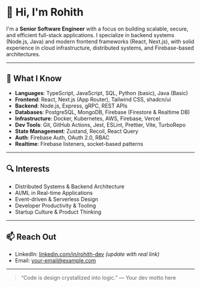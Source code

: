 # 👋 Hi, I'm Rohith

I'm a **Senior Software Engineer** with a focus on building scalable, secure, and efficient full-stack applications. I specialize in backend systems (Node.js, Java) and modern frontend frameworks (React, Next.js), with solid experience in cloud infrastructure, distributed systems, and Firebase-based architectures.

---

## 🧠 What I Know

- **Languages**: TypeScript, JavaScript, SQL, Python (basic), Java (Basic)
- **Frontend**: React, Next.js (App Router), Tailwind CSS, shadcn/ui
- **Backend**: Node.js, Express, gRPC, REST APIs
- **Databases**: PostgreSQL, MongoDB, Firebase (Firestore & Realtime DB)
- **Infrastructure**: Docker, Kubernetes, AWS, Firebase, Vercel
- **Dev Tools**: Git, GitHub Actions, Jest, ESLint, Prettier, Vite, TurboRepo
- **State Management**: Zustand, Recoil, React Query
- **Auth**: Firebase Auth, OAuth 2.0, RBAC
- **Realtime**: Firebase listeners, socket-based patterns

---

## 🔍 Interests

- Distributed Systems & Backend Architecture  
- AI/ML in Real-time Applications  
- Event-driven & Serverless Design  
- Developer Productivity & Tooling  
- Startup Culture & Product Thinking  

---

## 📫 Reach Out

- LinkedIn: [linkedin.com/in/rohith-dev](https://www.linkedin.com/in/rhthk) *(update with real link)*
- Email: [your-email@example.com](mailto:rhth.k.20@gmail.com)

---

<!-- You can enable these if you want -->
<!--
## 🧰 GitHub Stats

![GitHub Stats](https://github-readme-stats.vercel.app/api?username=rohith-dev&show_icons=true&hide_title=true)
![Top Langs](https://github-readme-stats.vercel.app/api/top-langs/?username=rohith-dev&layout=compact)

---

-->

> “Code is design crystallized into logic.” — Your dev motto here
